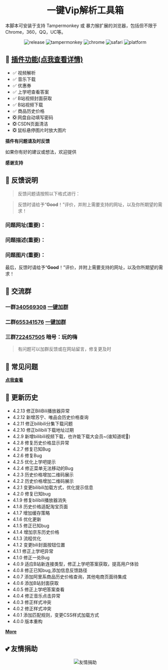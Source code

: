 <h1 align="center">一键Vip解析工具箱</h1> 

本脚本可安装于支持 Tampermonkey 或 暴力猴扩展的浏览器，包括但不限于Chrome，360，QQ，UC等。

<p align="center"> 
    <img src="https://img.shields.io/github/v/release/maxzhang666/OneKeyVip?style=flat" alt="release">
    <img src="https://img.shields.io/badge/tamperMonkey-v4.8-brightgreen.svg" alt="tampermonkey">
    <img src="https://img.shields.io/badge/chrome%20x64-v76.0-brightgreen.svg" alt="chrome">
    <img src="https://img.shields.io/badge/safari%20-v12.0-brightgreen.svg" alt="safari">
    <img src="https://img.shields.io/badge/platform-Windows%20%7C%20Mac%20%7C%20Android-blue.svg" alt="platform">
</p>

## 🔧 [插件功能(点我查看详情)](https://wiki.wandhi.com/zh-cn/Feature.html)

* ✅ 视频解析
* ✅ 音乐下载
* ✅ 优惠券
* ✅ 上学吧查看答案
* ✅ B站视频封面获取
* ✅ B站视频下载
* ✅ 商品历史价格
* ❎ 网盘自动填写密码
* ❎ CSDN页面清洁
* ❎ 鼠标悬停图片时放大图片


**插件有问题请及时反馈**

如果你有好的建议或想法，欢迎提供

**感谢支持**

## 📜 反馈说明

> 反馈问题请按照以下格式进行：

> 反馈时请给予“**Good**！”评价，并附上需要支持的网址，以及你所期望的需求！

### 问题网址(**重要**)：
### 问题描述(**重要**)：
### 问题图片(**重要**)：

 最后，反馈时请给予“**Good**！”评价，并附上需要支持的网址，以及你所期望的需求！

## 💩 交流群
### 一群[**340569308**](http://shang.qq.com/wpa/qunwpa?idkey=7fc3fef0db96421305e65c41cc081ffeca507fdc23cab93d731277be829985ec) [**一键加群**](http://shang.qq.com/wpa/qunwpa?idkey=7fc3fef0db96421305e65c41cc081ffeca507fdc23cab93d731277be829985ec)

### 二群[**655341576**](https://shang.qq.com/wpa/qunwpa?idkey=dd0275fbf9149b71e4f2f4e44902b552c846e9a2234f68eaca35a442510f061b) [**一键加群**](https://shang.qq.com/wpa/qunwpa?idkey=dd0275fbf9149b71e4f2f4e44902b552c846e9a2234f68eaca35a442510f061b)

### 三群[**722457505**](//shang.qq.com/wpa/qunwpa?idkey=a12d43edc065daad3043ca272a0eb9332ecd878f2921683c51e9d4e02554c80f) 暗号：玩的嗨

> 有问题可以加群反馈或在网站留言，修复更及时

## 📖 常见问题

[**点我查看**](https://wiki.wandhi.com/zh-cn/Faq.html)

## 🔔 更新历史

* 4.2.13 修正BiliBili播放器异常
* 4.2.12 新增苏宁、唯品会历史价格查询
* 4.2.11 修正bilibili分集下载问题
* 4.2.10 修正bilibili下载地址过期
* 4.2.9  新增bilibili视频下载，也许能下载大会员~(谁知道呢🥳)
* 4.2.8  修复历史价格显示异常
* 4.2.7  修复已知Bug
* 4.2.6  修复Bug
* 4.2.5  优化上学吧提示
* 4.2.4  修正菜单无法移动的Bug
* 4.2.3  历史价格增加二维码展示
* 4.2.2  历史价格增加二维码展示
* 4.2.1  变更bilibili加载方式，优化提示信息
* 4.2.0  修复已知bug
* 4.1.9  修复bilibili播放器消失
* 4.1.8  历史价格适配淘宝页面
* 4.1.7  增加缓存策略
* 4.1.6  优化更新
* 4.1.5  修正已知bug
* 4.1.4  增加京东历史价格
* 4.1.3  流程优化
* 4.1.2  变更bili封面按钮位置
* 4.1.1  修正上学吧异常
* 4.1.0  修正一处Bug
* 4.0.9  适应B站新连接类型，修正上学吧答案获取，提高用户体验
* 4.0.8  修正已知bug,添加信息反馈路径
* 4.0.7  添加阿里系商品历史价格查询，其他电商页面待集成
* 4.0.6  添加B站封面获取
* 4.0.5  修正上学吧答案查看
* 4.0.4  修正音乐点击异常
* 4.0.3  修正样式冲突
* 4.0.2  修正样式冲突
* 4.0.1  添加匹配规则，变更CSS样式加载方式
* 4.0.0  版本重构

[**More**](https://github.com/maxzhang666/OneKeyVip/blob/master/CHANGELOG)

## 💕 友情捐助

<p align="center">
<img src="https://i.loli.net/2019/05/14/5cda672add6f594934.jpg" alt="友情捐助">
</p>
